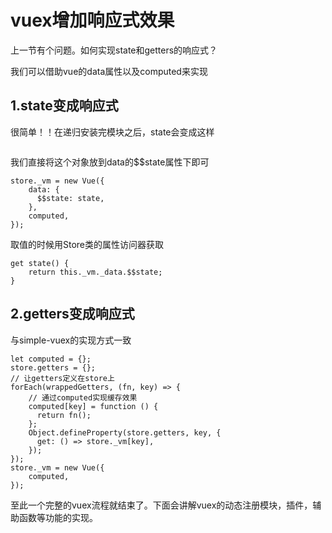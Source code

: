 # vuex增加响应式效果

上一节有个问题。如何实现state和getters的响应式？

我们可以借助vue的data属性以及computed来实现

## 1.state变成响应式

很简单！！在递归安装完模块之后，state会变成这样

<Image :src="'/front-frame/vue3/vuex/whole-vuex/installModule/1.png'" />

我们直接将这个对象放到data的$$state属性下即可

```
store._vm = new Vue({
    data: {
      $$state: state,
    },
    computed,
});
```

取值的时候用Store类的属性访问器获取

```
get state() {
    return this._vm._data.$$state;
}
```

## 2.getters变成响应式

与simple-vuex的实现方式一致

```
let computed = {};
store.getters = {};
// 让getters定义在store上
forEach(wrappedGetters, (fn, key) => {
    // 通过computed实现缓存效果
    computed[key] = function () {
      return fn();
    };
    Object.defineProperty(store.getters, key, {
      get: () => store._vm[key],
    });
});
store._vm = new Vue({
	computed,
});
```

至此一个完整的vuex流程就结束了。下面会讲解vuex的动态注册模块，插件，辅助函数等功能的实现。